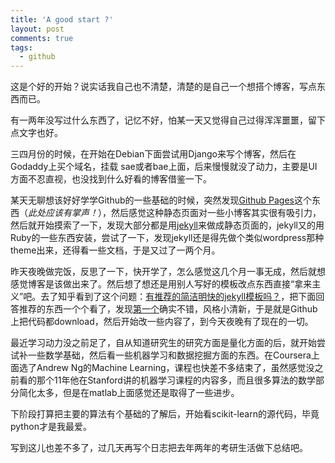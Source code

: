 ```yaml
---
title: 'A good start ?'
layout: post
comments: true
tags:
  - github
---
```

这是个好的开始？说实话我自己也不清楚，清楚的是自己一个想搭个博客，写点东西而已。

有一两年没写过什么东西了，记忆不好，怕某一天又觉得自己过得浑浑噩噩，留下点文字也好。

三四月份的时候，在开始在Debian下面尝试用Django来写个博客，然后在Godaddy上买个域名，挂载
sae或者bae上面，后来慢慢就没了动力，主要是UI方面不忍直视，也没找到什么好看的博客借鉴一下。

某天无聊想该好好学学Github的一些基础的时候，突然发现[Github Pages](https://pages.github.com/)这个东西（*此处应该有掌声！*），然后感觉这种静态页面对一些小博客其实很有吸引力，然后就开始摸索了一下，发现大部分都是用[jekyll](http://jekyllrb.com)来做成静态页面的，jekyll又的用Ruby的一些东西安装，尝试了一下，发现jekyll还是得先做个类似wordpress那种theme出来，还得看一些文档，于是又过了一两个月。

昨天夜晚做完饭，反思了一下，快开学了，怎么感觉这几个月一事无成，然后就想感觉博客是该做出来了。然后想了想还是用别人写好的模板改点东西直接“拿来主义”吧。去了知乎看到了这个问题：[有推荐的简洁明快的jekyll模板吗？](http://www.zhihu.com/question/20223939/answer/15947776)，把下面回答推荐的东西一个个看了，发现[第一个](http://lhzhang.com/)确实不错，风格小清新，于是就是Github上把代码都download，然后开始改一些内容了，到今天夜晚有了现在的一切。

最近学习动力没之前足了，自从知道研究生的研究方面是量化方面的后，就开始尝试补一些数学基础，然后看一些机器学习和数据挖掘方面的东西。在Coursera上面选了Andrew Ng的Machine Learning，课程也快差不多结束了，虽然感觉没之前看的那个11年他在Stanford讲的机器学习课程的内容多，而且很多算法的数学部分简化太多，但是在matlab上面感觉还是取得了一些进步。

下阶段打算把主要的算法有个基础的了解后，开始看scikit-learn的源代码，毕竟python才是我最爱。

写到这儿也差不多了，过几天再写个日志把去年两年的考研生活做下总结吧。
